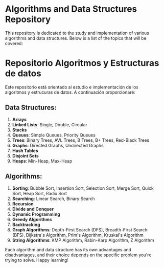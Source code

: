 # Algorithms and Data Structures Repository

This repository is dedicated to the study and implementation of various algorithms and data structures. Below is a list of the topics that will be covered:

# Repositorio Algoritmos y Estructuras de datos

Este repositorio está orientado al estudio e implementación de los algoritmos y estrucuras de datos. A continuación proporcionaré:

## Data Structures:

1. **Arrays**
2. **Linked Lists**: Single, Double, Circular
3. **Stacks**
4. **Queues**: Simple Queues, Priority Queues
5. **Trees**: Binary Trees, AVL Trees, B Trees, B+ Trees, Red-Black Trees
6. **Graphs**: Directed Graphs, Undirected Graphs
7. **Hash Tables**
8. **Disjoint Sets**
9. **Heaps**: Min-Heap, Max-Heap

## Algorithms:

1. **Sorting**: Bubble Sort, Insertion Sort, Selection Sort, Merge Sort, Quick Sort, Heap Sort, Radix Sort
2. **Searching**: Linear Search, Binary Search
3. **Recursion**
4. **Divide and Conquer**
5. **Dynamic Programming**
6. **Greedy Algorithms**
7. **Backtracking**
8. **Graph Algorithms**: Depth-First Search (DFS), Breadth-First Search (BFS), Dijkstra's Algorithm, Prim's Algorithm, Kruskal's Algorithm
9. **String Algorithms**: KMP Algorithm, Rabin-Karp Algorithm, Z Algorithm

Each algorithm and data structure has its own advantages and disadvantages, and their choice depends on the specific problem you're trying to solve. Happy learning!

